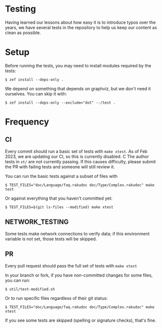 # Testing

Having learned our lessons about how easy it is to introduce typos over the years,
we have several tests in the repository to help us keep our content as clean as
possible.

# Setup

Before running the tests, you may need to install modules required by the tests:

```
$ zef install --deps-only .
```

We depend on something that depends on graphviz, but we don't need it ourselves.
You can skip it with:

```
$ zef install --deps-only --exclude="dot" --/test .
```

# Frequency

## CI

Every commit should run a basic set of tests with `make xtest`. As of Feb 2023, we
are updating our CI, so this is currently disabled. C<NOTE> The author tests in `xt/`
are not currently passing. If this causes difficulty, please submit the PR with
failing tests and someone will still review it.

You can run the basic tests against a subset of files with

```
$ TEST_FILES="doc/Language/faq.rakudoc doc/Type/Complex.rakudoc" make test
```

Or against everything that you haven't committed yet:
```
$ TEST_FILES=$(git ls-files --modified) make xtest
```

## NETWORK_TESTING

Some tests make network connections to verify data; if this environment variable is not
set, those tests will be skipped.

## PR

Every pull request should pass the full set of tests with `make xtest`

In your branch or fork, if you have non-committed changes for some files, you can run:

```
$ util/test-modified.sh
```

Or to run specific files regardless of their git status:

```
$ TEST_FILES="doc/Language/faq.rakudoc doc/Type/Complex.rakudoc" make xtest
```

If you see some tests are skipped (spelling or signature checks), that's fine.
